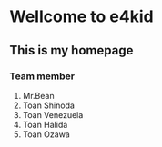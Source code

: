 

# Wellcome to e4kid
## This is my homepage
### Team member

1. Mr.Bean
2. Toan Shinoda
3. Toan Venezuela
4. Toan Halida
5. Toan Ozawa